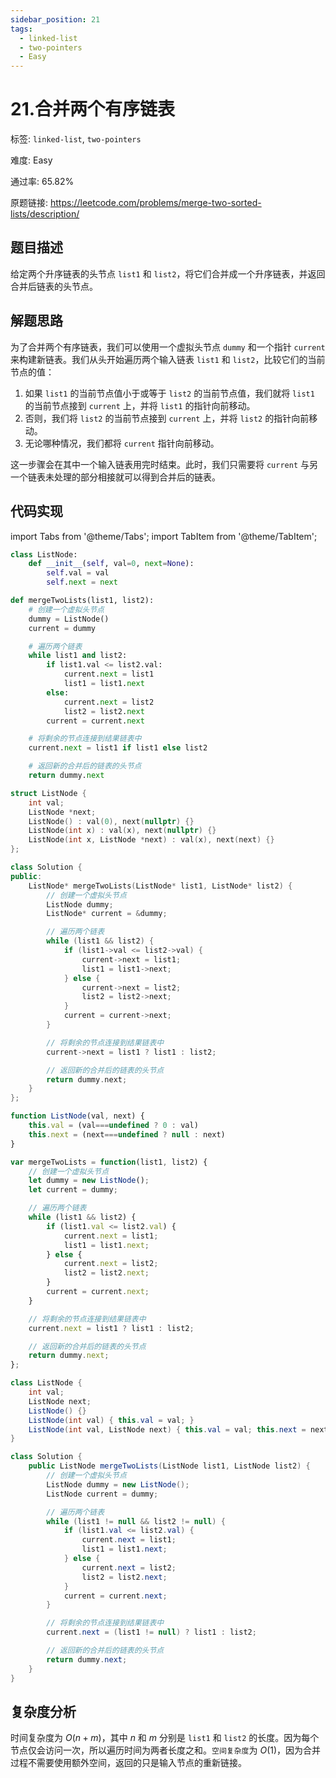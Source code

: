 ```yaml
---
sidebar_position: 21
tags:
  - linked-list
  - two-pointers
  - Easy
---
```


# 21.合并两个有序链表

标签: `linked-list`, `two-pointers`

难度: Easy

通过率: 65.82%

原题链接: https://leetcode.com/problems/merge-two-sorted-lists/description/

## 题目描述
给定两个升序链表的头节点 `list1` 和 `list2`，将它们合并成一个升序链表，并返回合并后链表的头节点。

## 解题思路
为了合并两个有序链表，我们可以使用一个虚拟头节点 `dummy` 和一个指针 `current` 来构建新链表。我们从头开始遍历两个输入链表 `list1` 和 `list2`，比较它们的当前节点的值：
1. 如果 `list1` 的当前节点值小于或等于 `list2` 的当前节点值，我们就将 `list1` 的当前节点接到 `current` 上，并将 `list1` 的指针向前移动。
2. 否则，我们将 `list2` 的当前节点接到 `current` 上，并将 `list2` 的指针向前移动。
3. 无论哪种情况，我们都将 `current` 指针向前移动。

这一步骤会在其中一个输入链表用完时结束。此时，我们只需要将 `current` 与另一个链表未处理的部分相接就可以得到合并后的链表。

## 代码实现
import Tabs from '@theme/Tabs';
import TabItem from '@theme/TabItem';

<Tabs>
<TabItem value="python" label="Python">

```python
class ListNode:
    def __init__(self, val=0, next=None):
        self.val = val
        self.next = next

def mergeTwoLists(list1, list2):
    # 创建一个虚拟头节点
    dummy = ListNode()
    current = dummy

    # 遍历两个链表
    while list1 and list2:
        if list1.val <= list2.val: 
            current.next = list1
            list1 = list1.next
        else:
            current.next = list2
            list2 = list2.next
        current = current.next

    # 将剩余的节点连接到结果链表中
    current.next = list1 if list1 else list2

    # 返回新的合并后的链表的头节点
    return dummy.next
```

</TabItem>
<TabItem value="cpp" label="C++">

```cpp
struct ListNode {
    int val;
    ListNode *next;
    ListNode() : val(0), next(nullptr) {}
    ListNode(int x) : val(x), next(nullptr) {}
    ListNode(int x, ListNode *next) : val(x), next(next) {}
};

class Solution {
public:
    ListNode* mergeTwoLists(ListNode* list1, ListNode* list2) {
        // 创建一个虚拟头节点
        ListNode dummy;
        ListNode* current = &dummy;

        // 遍历两个链表
        while (list1 && list2) {
            if (list1->val <= list2->val) {
                current->next = list1;
                list1 = list1->next;
            } else {
                current->next = list2;
                list2 = list2->next;
            }
            current = current->next;
        }

        // 将剩余的节点连接到结果链表中
        current->next = list1 ? list1 : list2;

        // 返回新的合并后的链表的头节点
        return dummy.next;
    }
};
```

</TabItem>
<TabItem value="javascript" label="JavaScript">

```javascript
function ListNode(val, next) {
    this.val = (val===undefined ? 0 : val)
    this.next = (next===undefined ? null : next)
}

var mergeTwoLists = function(list1, list2) {
    // 创建一个虚拟头节点
    let dummy = new ListNode();
    let current = dummy;

    // 遍历两个链表
    while (list1 && list2) {
        if (list1.val <= list2.val) {
            current.next = list1;
            list1 = list1.next;
        } else {
            current.next = list2;
            list2 = list2.next;
        }
        current = current.next;
    }

    // 将剩余的节点连接到结果链表中
    current.next = list1 ? list1 : list2;

    // 返回新的合并后的链表的头节点
    return dummy.next;
};
```

</TabItem>
<TabItem value="java" label="Java">

```java
class ListNode {
    int val;
    ListNode next;
    ListNode() {}
    ListNode(int val) { this.val = val; }
    ListNode(int val, ListNode next) { this.val = val; this.next = next; }
}

class Solution {
    public ListNode mergeTwoLists(ListNode list1, ListNode list2) {
        // 创建一个虚拟头节点
        ListNode dummy = new ListNode();
        ListNode current = dummy;

        // 遍历两个链表
        while (list1 != null && list2 != null) {
            if (list1.val <= list2.val) {
                current.next = list1;
                list1 = list1.next;
            } else {
                current.next = list2;
                list2 = list2.next;
            }
            current = current.next;
        }

        // 将剩余的节点连接到结果链表中
        current.next = (list1 != null) ? list1 : list2;

        // 返回新的合并后的链表的头节点
        return dummy.next;
    }
}
```

</TabItem>
</Tabs>

## 复杂度分析
时间复杂度为 $O(n + m)$，其中 $n$ 和 $m$ 分别是 `list1` 和 `list2` 的长度。因为每个节点仅会访问一次，所以遍历时间为两者长度之和。`空间复杂度`为 $O(1)$，因为合并过程不需要使用额外空间，返回的只是输入节点的重新链接。
